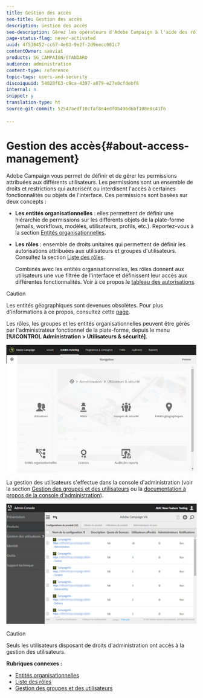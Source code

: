 ```yaml
---
title: Gestion des accès
seo-title: Gestion des accès
description: Gestion des accès
seo-description: Gérez les opérateurs d'Adobe Campaign à l'aide des rôles, des groupes et des entités organisationnelles.
page-status-flag: never-activated
uuid: 4f538452-cc67-4e03-9e2f-2d9eecc081c7
contentOwner: sauviat
products: SG_CAMPAIGN/STANDARD
audience: administration
content-type: reference
topic-tags: users-and-security
discoiquuid: 54028f63-c9ca-4397-a079-e27e0cfdebf6
internal: n
snippet: y
translation-type: ht
source-git-commit: 52547aedf10cfaf8e4edf0b496d6bf108e8c41f6

---
```



# Gestion des accès{#about-access-management}

Adobe Campaign vous permet de définir et de gérer les permissions attribuées aux différents utilisateurs. Les permissions sont un ensemble de droits et restrictions qui autorisent ou interdisent l'accès à certaines fonctionnalités ou objets de l'interface. Ces permissions sont basées sur deux concepts :

* **Les entités organisationnelles** : elles permettent de définir une hiérarchie de permissions sur les différents objets de la plate-forme (emails, workflows, modèles, utilisateurs, profils, etc.). Reportez-vous à la section [Entités organisationnelles](../../administration/using/organizational-units.md).
* **Les rôles** : ensemble de droits unitaires qui permettent de définir les autorisations attribuées aux utilisateurs et groupes d'utilisateurs. Consultez la section [Liste des rôles](../../administration/using/list-of-roles.md).

   Combinés avec les entités organisationnelles, les rôles donnent aux utilisateurs une vue filtrée de l'interface et définissent leur accès aux différentes fonctionnalités. Voir à ce propos le [tableau des autorisations](https://docs.campaign.adobe.com/doc/standard/en/Technotes/AdobeCampaign-ACSRights.pdf).

>[!CAUTION]
>
>Les entités géographiques sont devenues obsolètes. Pour plus d'informations à ce propos, consultez cette [page](https://helpx.adobe.com/fr/campaign/kb/acs-deprecated-and-removed-features.html).

Les rôles, les groupes et les entités organisationnelles peuvent être gérés par l'administrateur fonctionnel de la plate-forme, depuis le menu **[!UICONTROL Administration &gt; Utilisateurs &amp; sécurité]**.

![](assets/user_management_1.png)

La gestion des utilisateurs s'effectue dans la console d'administration (voir la section [Gestion des groupes et des utilisateurs](../../administration/using/managing-groups-and-users.md) ou la [documentation à propos de la console d'administration](https://helpx.adobe.com/fr/enterprise/managing/user-guide.html)).

![](assets/user_management_6.png)

>[!CAUTION]
>
>Seuls les utilisateurs disposant de droits d'administration ont accès à la gestion des utilisateurs.

**Rubriques connexes :**

* [Entités organisationnelles](../../administration/using/organizational-units.md)
* [Liste des rôles](../../administration/using/list-of-roles.md)
* [Gestion des groupes et des utilisateurs](../../administration/using/managing-groups-and-users.md)

